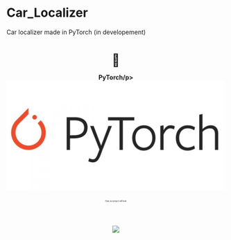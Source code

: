 # Car_Localizer
Car localizer made in PyTorch (in developement)


<div align="center">
<h1>
 💅 <p style="font-size:50%;">PyTorch/p><br>
<img src="repo_img/pytorch_logo.jpeg">
</h1>
<p style="font-size:30%;">How our project will look</p><br>
<h2>
<img src="repo_img/car_localizer.jpeg">
</h2>

</div>
<br>
